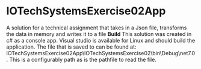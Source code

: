 # IOTechSystemsExercise02App
 A solution for a technical assignment that takes in a Json file, transforms the data in memory and writes it to a file
<b>Build</b>
This solution was created in c# as a console app. Visual studio is available for Linux and should build the application.
The file that is saved to can be found at: IOTechSystemsExercise02App\IOTechSystemsExercise02\bin\Debug\net7.0. This is a configurably path as is the pathfile to read the file.

